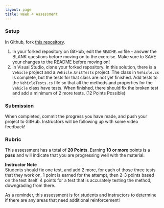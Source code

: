 ```yaml
---
layout: page
title: Week 4 Assessment
---
```


### Setup

In Github, fork [this repository](https://github.com/memcmahon/Mod1Week4Assessment).
<!-- I don't have permission to edit this repo, but it needs edits to match the scoring listed here with 8 points for the questions and 12 points for writing the tests -->

1. In your forked repository on GitHub, edit the `README.md` file - answer the BLANK questions before moving on to the exercise.  Make sure to SAVE your changes to the README before moving on!
2. In Visual Studio, clone your forked repository. In this solution, there is a `Vehicle` project and a `Vehicle.UnitTests` project.  The class in `Vehicle.cs` is complete, but the tests for that class are not yet finished.  Add tests to the `VehicleTests.cs` file so that all the methods and properties for the `Vehicle` class have tests.  When finished, there should fix the broken test and add a minimum of 2 more tests. (12 Points Possible)


### Submission

When completed, commit the progress you have made, and push your project to GitHub.  Instructors will be following up with some video feedback!

### Rubric

This assessment has a total of **20 Points**.  Earning **10 or more** points is a **pass** and will indicate that you are progressing well with the material.

<aside class="instructor-notes">
    <p><strong>Instructor Note</strong><br> Students should fix one test, and add 2 more, for each of those three tests that they work on, 1 point is earned for the attempt, then 2-3 points based on the test itself.  4 points for a test that is accurately testing the method, downgrading from there.</p>
</aside>

As a reminder, this assessment is for students and instructors to determine if there are any areas that need additional reinforcement!